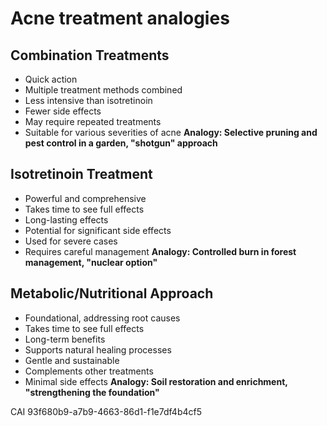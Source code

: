 # Acne treatment analogies

## Combination Treatments
- Quick action
- Multiple treatment methods combined
- Less intensive than isotretinoin
- Fewer side effects
- May require repeated treatments
- Suitable for various severities of acne
**Analogy: Selective pruning and pest control in a garden,  "shotgun" approach**

## Isotretinoin Treatment
- Powerful and comprehensive
- Takes time to see full effects
- Long-lasting effects
- Potential for significant side effects
- Used for severe cases
- Requires careful management
**Analogy: Controlled burn in forest management, "nuclear option"**

## Metabolic/Nutritional Approach
- Foundational, addressing root causes
- Takes time to see full effects
- Long-term benefits
- Supports natural healing processes
- Gentle and sustainable
- Complements other treatments
- Minimal side effects
**Analogy: Soil restoration and enrichment, "strengthening the foundation"**

CAI 93f680b9-a7b9-4663-86d1-f1e7df4b4cf5
